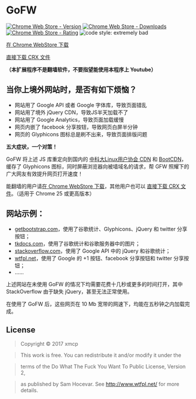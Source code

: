 # GoFW

[![Chrome Web Store - Version](https://img.shields.io/chrome-web-store/v/hgifnmdnlmhphhpfhpaoljpakcndhnhj.svg)](https://chrome.google.com/webstore/detail/%E5%8A%A0%E9%80%9F%E5%99%A8/hgifnmdnlmhphhpfhpaoljpakcndhnhj)
[![Chrome Web Store - Downloads](https://img.shields.io/chrome-web-store/d/hgifnmdnlmhphhpfhpaoljpakcndhnhj.svg)](https://chrome.google.com/webstore/detail/%E5%8A%A0%E9%80%9F%E5%99%A8/hgifnmdnlmhphhpfhpaoljpakcndhnhj)
[![Chrome Web Store - Rating](https://img.shields.io/chrome-web-store/rating/hgifnmdnlmhphhpfhpaoljpakcndhnhj.svg)](https://chrome.google.com/webstore/detail/%E5%8A%A0%E9%80%9F%E5%99%A8/hgifnmdnlmhphhpfhpaoljpakcndhnhj)
![code style: extremely bad](https://img.shields.io/badge/_code_style_-_extremely_bad_-red.svg)

[在 Chrome WebStore 下载](https://chrome.google.com/webstore/detail/%E5%8A%A0%E9%80%9F%E5%99%A8/hgifnmdnlmhphhpfhpaoljpakcndhnhj)

[直接下载 CRX 文件](http://s.xmcp.ml/gofw/latest.crx)

**（本扩展程序不是翻墙软件，不要指望能使用本程序上 Youtube）**

## 当你上境外网站时，是否有如下烦恼？

- 网站用了 Google API 或者 Google 字体库，导致页面错乱
- 网站用了境外 jQuery CDN，导致JS半天加载不了
- 网站用了 Google Analytics，导致页面加载缓慢
- 网页内嵌了 facebook 分享按钮，导致网页白屏半分钟
- 网页的 Glyphicons 图标总是刷不出来，导致页面排版问题

**五大症状，一个对策！**

GoFW 将上述 JS 库重定向到国内的 [中科大Linux用户协会 CDN](http://lug.ustc.edu.cn/) 和 [BootCDN](http://www.bootcdn.cn/)，缓存了 Glyphicons 图标，同时屏蔽浏览器向被墙域名的请求，帮 GFW 照耀下的广大网友有效提升网页打开速度！

能翻墙的用户请[在 Chrome WebStore 下载](https://chrome.google.com/webstore/detail/%E5%8A%A0%E9%80%9F%E5%99%A8/hgifnmdnlmhphhpfhpaoljpakcndhnhj)，其他用户也可以
[直接下载 CRX 文件](http://s.xmcp.ml/gofw/latest.crx)。（适用于 Chrome 25 或更高版本）

## 网站示例：
- [getbootstrap.com](http://getbootstrap.com/css/)，使用了谷歌统计、Glyphicons、jQuery 和 twitter 分享按钮；
- [tkdocs.com](http://www.tkdocs.com/tutorial/index.html)，使用了谷歌统计和谷歌服务器中的图片；
- [stackoverflow.com](https://stackoverflow.com/)，使用了 Google API 中的 jQuery 和谷歌统计；
- [wtfpl.net](http://www.wtfpl.net/)，使用了 Google 的 +1 按钮、facebook 分享按钮和 twitter 分享按钮；
- ……

上述网站在未使用 GoFW 的情况下均需要花费十几秒或更多的时间打开，其中 StackOverflow 由于缺失 jQuery，甚至无法正常使用。

在使用了 GoFW 后，这些网页在 10 Mb 宽带的网速下，均能在五秒钟之内加载完成。

## License

> Copyright © 2017 xmcp

> This work is free. You can redistribute it and/or modify it under the

> terms of the Do What The Fuck You Want To Public License, Version 2,

> as published by Sam Hocevar. See http://www.wtfpl.net/ for more details.
